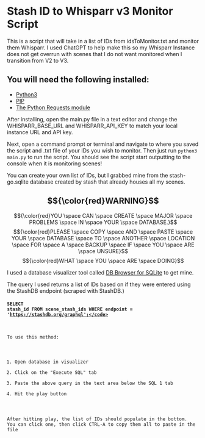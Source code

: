 # Stash ID to Whisparr v3 Monitor Script
This is a script that will take in a list of IDs from idsToMonitor.txt and monitor them Whisparr. I used ChatGPT to help make this so my Whisparr Instance does not get overrun with scenes that I do not want monitored when I transition from V2 to V3.

## You will need the following installed:
 - [Python3](https://www.python.org/downloads/)
 - [PIP](https://pip.pypa.io/en/stable/installation/)
 - [The Python Requests module](https://pypi.org/project/requests/)

After installing, open the main.py file in a text editor and change the WHISPARR_BASE_URL and WHISPARR_API_KEY to match your local instance URL and API key.

Next, open a command prompt or terminal and navigate to where you saved the script and .txt file of your IDs you wish to monitor. Then just run <code>python3 main.py</code> to run the script. You should see the script start outputting to the console when it is monitoring scenes!



You can create your own list of IDs, but I grabbed mine from the stash-go.sqlite database created by stash that already houses all my scenes.
## $${\color{red}WARNING}$$
$${\color{red}YOU \space CAN \space CREATE \space MAJOR \space PROBLEMS \space IN \space YOUR \space DATABASE.}$$
$${\color{red}PLEASE \space COPY \space AND \space PASTE \space YOUR \space DATABASE \space TO \space ANOTHER \space LOCATION \space FOR \space A \space BACKUP \space IF \space YOU \space ARE \space UNSURE}$$
$${\color{red}WHAT \space YOU \space ARE \space DOING}$$

I used a database visualizer tool called [DB Browser for SQLite](https://sqlitebrowser.org/) to get mine.

The query I used returns a list of IDs based on if they were entered using the StashDB endpoint (scraped with StashDB.)

#### <code>SELECT stash_id FROM scene_stash_ids WHERE endpoint = 'https://stashdb.org/graphql';</code>

To use this method:
1. Open database in visualizer
2. Click on the "Execute SQL" tab
3. Paste the above query in the text area below the SQL 1 tab
4. Hit the play button

After hitting play, the list of IDs should populate in the bottom. You can click one, then click CTRL-A to copy them all to paste in the file
